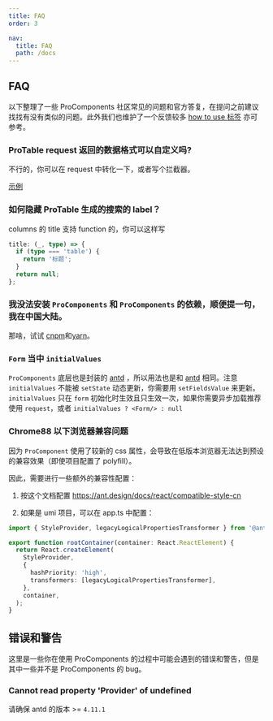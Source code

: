 ```yaml
---
title: FAQ
order: 3

nav:
  title: FAQ
  path: /docs
---
```


## FAQ

以下整理了一些 ProComponents 社区常见的问题和官方答复，在提问之前建议找找有没有类似的问题。此外我们也维护了一个反馈较多 [how to use 标签](https://github.com/ant-design/pro-components/issues?q=is%3Aissue+label%3A%22%F0%9F%A4%B7%F0%9F%8F%BC+How+to+use%22+) 亦可参考。

### ProTable request 返回的数据格式可以自定义吗?

不行的，你可以在 request 中转化一下，或者写个拦截器。

[示例](https://beta-pro.ant.design/docs/request-cn)

### 如何隐藏 ProTable 生成的搜索的 label？

columns 的 title 支持 function 的，你可以这样写

```typescript
title: (_, type) => {
  if (type === 'table') {
    return '标题';
  }
  return null;
};
```

### 我没法安装 `ProComponents` 和 `ProComponents` 的依赖，顺便提一句，我在中国大陆。

那啥，试试 [cnpm](http://npm.taobao.org/)和[yarn](https://www.npmjs.com/package/yarn)。

### `Form` 当中 `initialValues`

`ProComponents` 底层也是封装的 [antd](https://ant.design/index-cn) ，所以用法也是和 [antd](https://ant.design/index-cn) 相同。注意 `initialValues` 不能被 `setState` 动态更新，你需要用 `setFieldsValue` 来更新。 `initialValues` 只在 `form` 初始化时生效且只生效一次，如果你需要异步加载推荐使用 `request`，或者 `initialValues ? <Form/> : null`

### Chrome88 以下浏览器兼容问题

因为 `ProComponent` 使用了较新的 css 属性，会导致在低版本浏览器无法达到预设的兼容效果（即使项目配置了 polyfill）。

因此，需要进行一些额外的兼容性配置：

1. 按这个文档配置 https://ant.design/docs/react/compatible-style-cn

2. 如果是 umi 项目，可以在 app.ts 中配置：

```typescript
import { StyleProvider, legacyLogicalPropertiesTransformer } from '@ant-design/cssinjs';

export function rootContainer(container: React.ReactElement) {
  return React.createElement(
    StyleProvider,
    {
      hashPriority: 'high',
      transformers: [legacyLogicalPropertiesTransformer],
    },
    container,
  );
}
```

## 错误和警告

这里是一些你在使用 ProComponents 的过程中可能会遇到的错误和警告，但是其中一些并不是 ProComponents 的 bug。

### Cannot read property 'Provider' of undefined

请确保 antd 的版本 >= `4.11.1`
